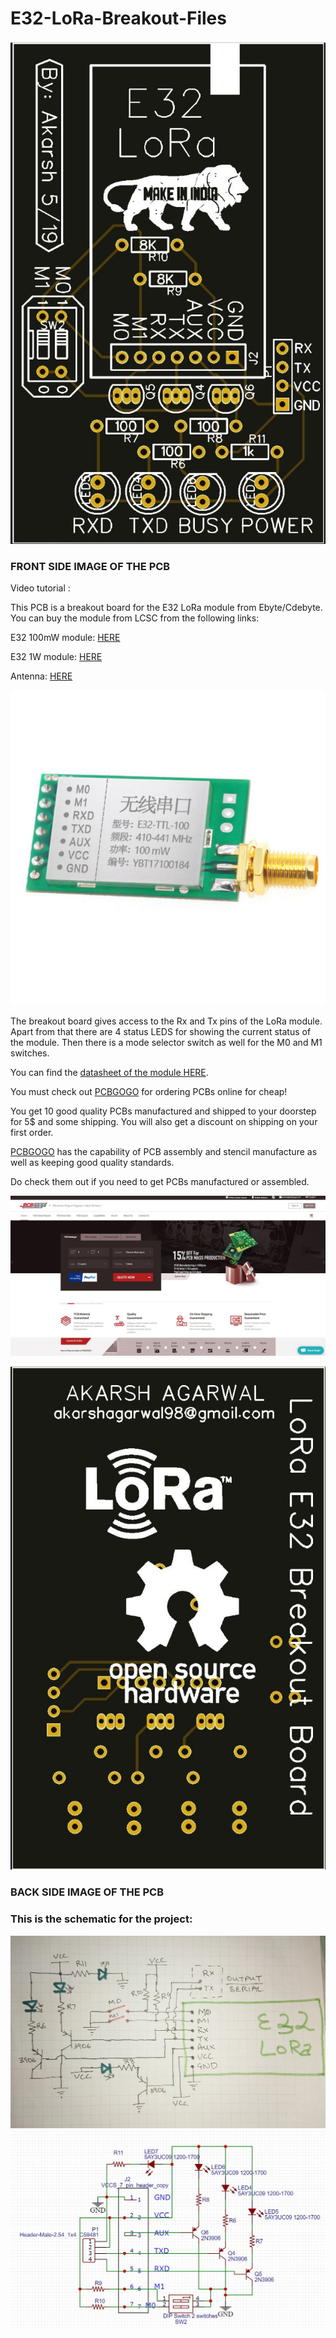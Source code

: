 # E32-LoRa-Breakout-Files

![alt text](https://github.com/akarsh98/E32-LORA-MODULE-BREAKOUT-BOARD/blob/master/images/E32_1_F.JPG?raw=true)
###                                              FRONT SIDE IMAGE OF THE PCB

Video tutorial : 

This PCB is a breakout board for the E32 LoRa module from Ebyte/Cdebyte.
You can buy the module from LCSC from the following links:

E32 100mW module: [HERE](https://bit.ly/2ZjbLo6)

E32 1W module: [HERE](https://bit.ly/2R4xxct)

Antenna: [HERE](https://bit.ly/2WBUk5A)

![alt text](https://github.com/akarsh98/E32-LORA-MODULE-BREAKOUT-BOARD/blob/master/images/e32.jpg?raw=true)

The breakout board gives access to the Rx and Tx pins of the LoRa module. Apart from that there are 4 status LEDS for showing the current status of the module. 
Then there is a mode selector switch as well for the M0 and M1 switches.

You can find the [datasheet of the module HERE](http://www.ebyte.com/en/downpdf.aspx?id=132).

You must check out [PCBGOGO](https://www.pcbgogo.com/y) for ordering PCBs online for cheap!

You get 10 good quality PCBs manufactured and shipped to your doorstep for 5$ and some shipping. You will also get a discount on shipping on your first order.

[PCBGOGO](https://www.pcbgogo.com/y) has the capability of PCB assembly and stencil manufacture as well as keeping good quality standards.

Do check them out if you need to get PCBs manufactured or assembled.

![alt text](https://github.com/akarsh98/Reyax-RYB080I-Bluetooth-module-with-ESP8266/blob/master/ss/pcbgogo.JPG?raw=true)

![alt text](https://github.com/akarsh98/E32-LORA-MODULE-BREAKOUT-BOARD/blob/master/images/E32_1_B.JPG?raw=true)
###                                              BACK SIDE IMAGE OF THE PCB

### This is the schematic for the project:

![alt text](https://github.com/akarsh98/E32-LORA-MODULE-BREAKOUT-BOARD/blob/master/images/IMG_20190519_182810.jpg?raw=true)
![alt text](https://github.com/akarsh98/E32-LORA-MODULE-BREAKOUT-BOARD/blob/master/images/E32_1%20SCH.JPG?raw=true)
